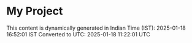 # My Project

This content is dynamically generated in Indian Time (IST): 2025-01-18 16:52:01 IST
Converted to UTC: 2025-01-18 11:22:01 UTC
